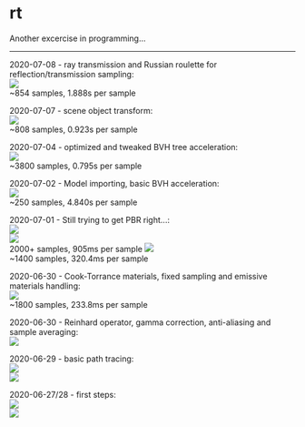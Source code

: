 # rt

Another excercise in programming...

<hr>

2020-07-08 - ray transmission and Russian roulette for reflection/transmission sampling:<br>
<img src=screens/2020-07-08-1.png /><br>
~854 samples, 1.888s per sample

2020-07-07 - scene object transform:<br>
<img src=screens/2020-07-07-1.png /><br>
~808 samples, 0.923s per sample

2020-07-04 - optimized and tweaked BVH tree acceleration:<br>
<img src=screens/2020-07-04-1.png /><br>
~3800 samples, 0.795s per sample

2020-07-02 - Model importing, basic BVH acceleration:<br>
<img src=screens/2020-07-02-1.png /><br>
~250 samples, 4.840s per sample

2020-07-01 - Still trying to get PBR right...:<br>
<img src=screens/2020-07-01-2.png /><br>
<img src=screens/with_blender.png /><br>
2000+ samples, 905ms per sample
<img src=screens/2020-07-01-1.png /><br>
~1400 samples, 320.4ms per sample

2020-06-30 - Cook-Torrance materials, fixed sampling and emissive materials handling:<br>
<img src=screens/2020-06-30-2.png /><br>
~1800 samples, 233.8ms per sample

2020-06-30 - Reinhard operator, gamma correction, anti-aliasing and sample averaging:<br>
<img src=screens/2020-06-30-1.png /><br>

2020-06-29 - basic path tracing:<br>
<img src=screens/2020-06-29-2.png /><br>
<img src=screens/2020-06-29-1.png /><br>

2020-06-27/28 - first steps:<br>
<img src=screens/2020-06-28-1.png /><br>
<img src=screens/2020-06-27-1.png /><br>

